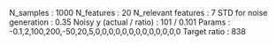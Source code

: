 N_samples                     : 1000
N_features                    : 20
N_relevant features           : 7
STD for noise generation      : 0.35
Noisy y (actual / ratio)      : 101 / 0.101
Params                        : -0.1,2,100,200,-50,20,5,0,0,0,0,0,0,0,0,0,0,0,0,0
Target ratio                    : 838